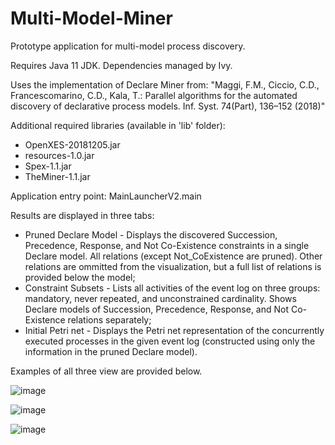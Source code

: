 # Multi-Model-Miner
Prototype application for multi-model process discovery.

Requires Java 11 JDK. Dependencies managed by Ivy.

Uses the implementation of Declare Miner from: "Maggi, F.M., Ciccio, C.D., Francescomarino, C.D., Kala, T.: Parallel algorithms for the automated discovery of declarative process models. Inf. Syst. 74(Part), 136–152 (2018)"

Additional required libraries (available in 'lib' folder):
* OpenXES-20181205.jar
* resources-1.0.jar
* Spex-1.1.jar
* TheMiner-1.1.jar

Application entry point: MainLauncherV2.main

Results are displayed in three tabs:
* Pruned Declare Model - Displays the discovered Succession, Precedence, Response, and Not Co-Existence constraints in a single Declare model. All relations (except Not_CoExistence are pruned). Other relations are ommitted from the visualization, but a full list of relations is provided below the model;
* Constraint Subsets - Lists all activities of the event log on three groups: mandatory, never repeated, and unconstrained cardinality. Shows Declare models of Succession, Precedence, Response, and Not Co-Existence relations separately;
* Initial Petri net - Displays the Petri net representation of the concurrently executed processes in the given event log (constructed using only the information in the pruned Declare model).

Examples of all three view are provided below.

![image](https://github.com/antialman/multi-model-miner/assets/18569885/5ad26a44-f9e6-4043-94c4-65dfecde1079)

![image](https://github.com/antialman/multi-model-miner/assets/18569885/e01be1c8-cc0b-4f68-9a21-f88ac9ee1bb3)

![image](https://github.com/antialman/multi-model-miner/assets/18569885/33659fb6-855e-4bd5-9e29-24767f9d52c1)
